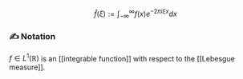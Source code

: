$$\hat f ( \xi ) := \int_{- \infty}^{\infty} f(x) e^{-2 \pi i \xi x  } dx$$

### ✍️ Notation
$f \in L^1 ( \mathbb{R})$ is an [[integrable function]] with respect to the [[Lebesgue measure]].